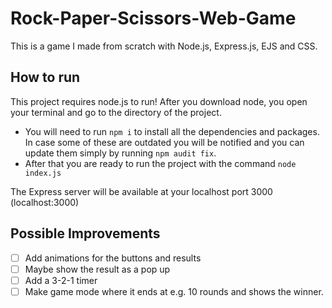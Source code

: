 # Rock-Paper-Scissors-Web-Game
This is a game I made from scratch with Node.js, Express.js, EJS and CSS.

## How to run 
This project requires node.js to run! After you download node, you open your terminal and go to the directory of the project. 

- You will need to run `npm i` to install all the dependencies and packages. In case some of these are outdated you will be notified and you can update them simply by running  `npm audit fix`.
- After that you are ready to run the project with the command `node index.js`

The Express server will be available at your localhost port 3000 (localhost:3000)

## Possible Improvements
- [ ] Add animations for the buttons and results
- [ ] Maybe show the result as a pop up
- [ ] Add a 3-2-1 timer
- [ ] Make game mode where it ends at e.g. 10 rounds and shows the winner.
